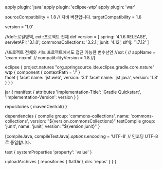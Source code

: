 apply plugin: 'java'
apply plugin: 'eclipse-wtp' 
apply plugin: 'war'
 
sourceCompatibility = 1.8   // 자바 버전입니다.
targetCompatibility = 1.8
 
version = '1.0'
 
//def::로컬영역, ext::프로젝트 전체
def version = [
spring: '4.1.6.RELEASE',
servletAPI: '3.1.0',
commonsCollections: '3.2.1',
junit: '4.12',
slf4j: '1.7.12'
]
 
//프로젝트 전체와 서브 프로젝트에서도 접근 가능한 변수선언
//ext {
//	appName = 'exam-noxml'
//	compatibilityVersion = 1.8
//}

eclipse {
    project.natures "org.springsource.ide.eclipse.gradle.core.nature"
    wtp {
        component {
            contextPath = '/'
        }  
        facet {
            facet name: 'jst.web', version: '3.1'
            facet name: 'jst.java', version: '1.8'
        }
    }
}
 
jar {
    manifest {
        attributes 'Implementation-Title': 'Gradle Quickstart',
                   'Implementation-Version': version
    }
}
 
repositories {
    mavenCentral()
}
 
dependencies {
    compile group: 'commons-collections', name: 'commons-collections', version: "${version.commonsCollections}"
    testCompile group: 'junit', name: 'junit', version: "${version.junit}"
}
 
[compileJava, compileTestJava]*.options*.encoding = 'UTF-8' // 인코딩 UTF-8로 통일합니다.
 
test {
    systemProperties 'property': 'value'
}
 
uploadArchives {
    repositories {
       flatDir {
           dirs 'repos'
       }
    }
}
